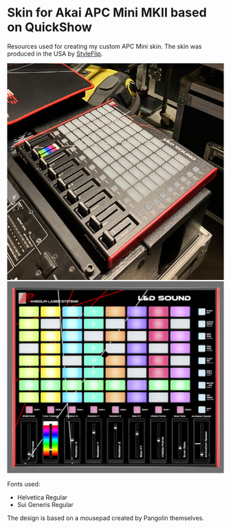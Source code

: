 # Skin for Akai APC Mini MKII based on QuickShow
Resources used for creating my custom APC Mini skin. The skin was produced in the USA by [StyleFlip](https://www.styleflip.com/-275).

![Example 1](https://raw.githubusercontent.com/dogefreak/lasers/main/akai-apc-mini/skin/Example.png)
![Example 2](https://raw.githubusercontent.com/dogefreak/lasers/main/akai-apc-mini/skin/Example2.png)

Fonts used:
- Helvetica Regular
- Sui Generis Regular

The design is based on a mousepad created by Pangolin themselves.

